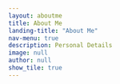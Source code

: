 ```yaml
---
layout: aboutme
title: About Me
landing-title: "About Me"
nav-menu: true
description: Personal Details
image: null
author: null
show_tile: true
---
```

